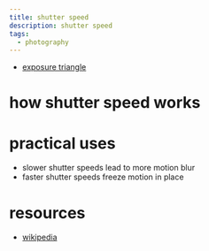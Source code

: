```yaml
---
title: shutter speed
description: shutter speed
tags:
  - photography
---
```

- [exposure triangle](./exposure-triangle.md)
# how shutter speed works
# practical uses
- slower shutter speeds lead to more motion blur
- faster shutter speeds freeze motion in place
# resources
- [wikipedia](https://en.wikipedia.org/wiki/Shutter_speed)